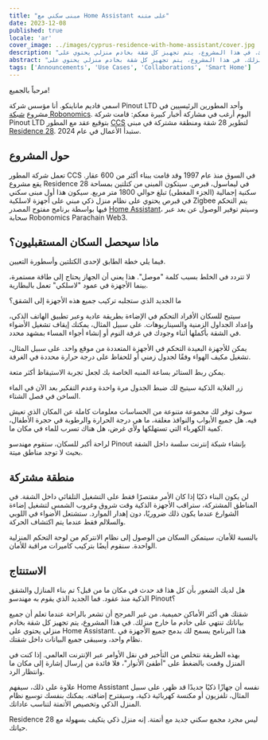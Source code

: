 ```yaml
---
title: "مبنى سكني مع Home Assistant على متنه"
date: 2023-12-08
published: true
locale: 'ar'
cover_image: ../images/cyprus-residence-with-home-assistant/cover.jpg
description: "شقتك هي أكثر المكان حميمية. من غير المرجح أن تشعر بالراحة عندما تعلم أن جميع بياناتك تنتهي على خادم ما في مكان ما خارج منزلك. في هذا المشروع، يتم تجهيز كل شقة بخادم منزلي يحتوي على Home Assistant."
abstract: "شقتك هي أكثر المكان حميمية. من غير المرجح أن تشعر بالراحة عندما تعلم أن جميع بياناتك تنتهي على خادم ما في مكان ما خارج منزلك. في هذا المشروع، يتم تجهيز كل شقة بخادم منزلي يحتوي على Home Assistant."
tags: ['Announcements', 'Use Cases', 'Collaborations', 'Smart Home']
---
```


مرحباً بالجميع!

اسمي فاديم ماناينكو. أنا مؤسس شركة Pinout LTD وأحد المطورين الرئيسيين في مشروع [شبكة Robonomics](https://robonomics.network/). اليوم أرغب في مشاركة أخبار كبيرة معكم: قامت شركة Pinout LTD بتوقيع عقد مع المطور [CCS](https://www.stylianidesgroup.com/) لتطوير 28 شقة ومنطقة مشتركة في مبنى [Residence 28](https://www.stylianidesgroup.com/property/residence-28). ستبدأ الأعمال في عام 2024.

## حول المشروع

تعمل شركة المطور CCS في السوق منذ عام 1997 وقد قامت ببناء أكثر من 600 عقار. يقع مشروع Residence 28 في ليماسول، قبرص. سيتكون المبنى من كتلتين بمساحة سكنية إجمالية (الجزء المغطى) تبلغ حوالي 1800 متر مربع. سيكون هذا أول مبنى سكني في قبرص يحتوي على نظام منزل ذكي مبني على أجهزة لاسلكية Zigbee يتم التحكم فيها بواسطة برنامج مفتوح المصدر [Home Assistant](https://www.home-assistant.io/)، وسيتم توفير الوصول عن بعد عبر سحابة Robonomics Parachain Web3.

## ماذا سيحصل السكان المستقبليون؟

فيما يلي خطة الطابق لإحدى الكتلتين وأسطورة التعيين.

<!-- ![Smart home floor plan](../images/cyprus-residence-with-home-assistant/smart-home-floor-plan-cyprus-residence.jpg) -->

<rb-image zoom src="./images/cyprus-residence-with-home-assistant/smart-home-floor-plan-cyprus-residence.jpg" alt="Smart home floor plan" />

لا تتردد في الخلط بسبب كلمة "موصل". هذا يعني أن الجهاز يحتاج إلى طاقة مستمرة، بينما الأجهزة في عمود "لاسلكي" تعمل بالبطارية.

ما الجديد الذي ستجلبه تركيب جميع هذه الأجهزة إلى الشقق؟

سيتيح للسكان الأفراد التحكم في الإضاءة بطريقة عادية وعبر تطبيق الهاتف الذكي، وإعداد الجداول الزمنية والسيناريوهات. على سبيل المثال، يمكنك إيقاف تشغيل الأضواء في الشقة بأكملها أثناء وجودك في غرفة النوم أو إنشاء أجواء المساء بمشهد محدد.

يمكن للأجهزة البعيدة التحكم في الأجهزة المتعددة من موقع واحد. على سبيل المثال، تشغيل مكيف الهواء وفقًا لجدول زمني أو للحفاظ على درجة حرارة محددة في الغرفة.

يمكن ربط الستائر بساعة المنبه الخاصة بك لجعل تجربة الاستيقاظ أكثر متعة.

زر الغلاية الذكية سيتيح لك ضبط الجدول مرة واحدة وعدم التفكير بعد الآن في الماء الساخن في فصل الشتاء.

سوف توفر لك مجموعة متنوعة من الحساسات معلومات كاملة عن المكان الذي تعيش فيه. هل جميع الأبواب والنوافذ مغلقة، ما هي درجة الحرارة والرطوبة في حجرة الأطفال، كمية الكهرباء التي تستهلكها ولأي غرض، هل هناك تسرب للماء في مكان ما.

لراحة أكبر للسكان، ستقوم مهندسو Pinout بإنشاء شبكة إنترنت سلسة داخل الشقة بحيث لا توجد مناطق ميتة.

## منطقة مشتركة

لن يكون البناء ذكيًا إذا كان الأمر مقتصرًا فقط على التشغيل التلقائي داخل الشقة. في المناطق المشتركة، ستراقب الأجهزة الذكية وقت شروق وغروب الشمس لتشغيل إضاءة الشوارع عندما يكون ذلك ضروريًا، دون إهدار الموارد. ستشتعل الأضواء في اللوبي والسلالم فقط عندما يتم اكتشاف الحركة.

بالنسبة للأمان، سيتمكن السكان من الوصول إلى نظام الانتركم من لوحة التحكم المنزلية الواحدة. سنقوم أيضًا بتركيب كاميرات مراقبة للأمان.

<!-- ![Smart home lobby plan](../images/cyprus-residence-with-home-assistant/smart-home-lobby-plan-cyprus-residence.jpg) -->

<rb-image zoom src="./images/cyprus-residence-with-home-assistant/smart-home-lobby-plan-cyprus-residence.jpg" alt="Smart home lobby plan" />

## الاستنتاج

هل لديك الشعور بأن كل هذا قد حدث في مكان ما من قبل؟ تم بناء المنازل والشقق الذكية منذ عقود. فما الجديد الذي يقوم به مهندسو Pinout؟

شقتك هي أكثر الأماكن حميمية. من غير المرجح أن تشعر بالراحة عندما تعلم أن جميع بياناتك تنتهي على خادم ما خارج منزلك. في هذا المشروع، يتم تجهيز كل شقة بخادم منزلي يحتوي على Home Assistant. هذا البرنامج يسمح لك بدمج جميع الأجهزة في نظام واحد، وسيبقى جميع البيانات داخل شقتك.

بهذه الطريقة نتخلص من التأخير في نقل الأوامر عبر الإنترنت العالمي. إذا كنت في المنزل وقمت بالضغط على "أطفئ الأنوار"، فلا فائدة من إرسال إشارة إلى مكان ما وانتظار الرد.

علاوة على ذلك، سيفهم Home Assistant نفسه أن جهازًا ذكيًا جديدًا قد ظهر، على سبيل المثال، تلفزيون أو مكنسة كهربائية ذكية، وسيقترح إضافته. يمكنك بنفسك توسيع نظام المنزل الذكي وتخصيص الأتمتة لتناسب عاداتك.

Residence 28 ليس مجرد مجمع سكني جديد مع أتمتة. إنه منزل ذكي يتكيف بسهولة مع حياتك.